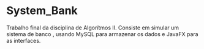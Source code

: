 # System_Bank
Trabalho final da disciplina de Algorítmos II. Consiste em simular um sistema de banco , usando MySQL para armazenar os dados e JavaFX para as interfaces.
